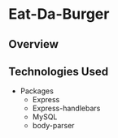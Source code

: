 # Eat-Da-Burger

## Overview



## Technologies Used

* Packages
    - Express
    - Express-handlebars
    - MySQL
    - body-parser
    


